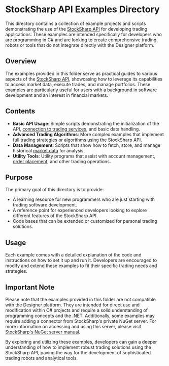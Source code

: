 # StockSharp API Examples Directory

This directory contains a collection of example projects and scripts demonstrating the use of the [StockSharp API](https://doc.stocksharp.com/topics/api.html) for developing trading applications. These examples are intended specifically for developers who are programming in C# and are looking to create comprehensive trading robots or tools that do not integrate directly with the Designer platform.

## Overview

The examples provided in this folder serve as practical guides to various aspects of the [StockSharp API](https://doc.stocksharp.com/topics/api.html), showcasing how to leverage its capabilities to access market data, execute trades, and manage portfolios. These examples are particularly useful for users with a background in software development and an interest in financial markets.

## Contents

- **Basic API Usage**: Simple scripts demonstrating the initialization of the API, [connection to trading services](https://doc.stocksharp.com/topics/api/connectors.html), and basic data handling.
- **Advanced Trading Algorithms**: More complex examples that implement full [trading strategies](https://doc.stocksharp.com/topics/api/strategies.html) or algorithms using the StockSharp API.
- **Data Management**: Scripts that show how to fetch, store, and manage historical [market data](https://doc.stocksharp.com/topics/api/market_data_storage.html) for analysis.
- **Utility Tools**: Utility programs that assist with account management, [order placement](https://doc.stocksharp.com/topics/api/orders_management.html), and other trading operations.

## Purpose

The primary goal of this directory is to provide:
- A learning resource for new programmers who are just starting with trading software development.
- A reference point for experienced developers looking to explore different features of the StockSharp API.
- Code bases that can be extended or customized for personal trading solutions.

## Usage

Each example comes with a detailed explanation of the code and instructions on how to set it up and run it. Developers are encouraged to modify and extend these examples to fit their specific trading needs and strategies.

## Important Note

Please note that the examples provided in this folder are not compatible with the Designer platform. They are intended for direct use and modification within C# projects and require a solid understanding of programming concepts and the .NET. Additionally, some examples may require adding a connector from StockSharp's private NuGet server. For more information on accessing and using this server, please visit [StockSharp's NuGet server manual](https://stocksharp.com/products/nuget_manual/#privateserver).

By exploring and utilizing these examples, developers can gain a deeper understanding of how to implement robust trading solutions using the StockSharp API, paving the way for the development of sophisticated trading robots and analytical tools.
